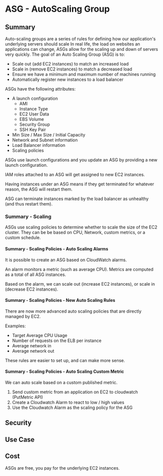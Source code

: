 # ASG - AutoScaling Group

## Summary

Auto-scaling groups are a series of rules for defining how our application's underlying servers should scale In real life, the load on websites an applications can change, ASGs allow for the scaling up and down of servers very quickly. The goal of an Auto Scaling Group (ASG) is to:

- Scale out (add EC2 instances) to match an increased load
- Scale in (remove EC2 instances) to match a decreased load
- Ensure we have a minimum and maximum number of machines running
- Automatically register new instances to a load balancer

ASGs have the following attributes:

- A launch configuration
  - AMI
  - Instance Type
  - EC2 User Data
  - EBS Volume
  - Security Group
  - SSH Key Pair
- Min Size / Max Size / Initial Capacity
- Network and Subnet information
- Load Balancer information
- Scaling policies

ASGs use launch configurations and you update an ASG by providing a new launch configuration.

IAM roles attached to an ASG will get assigned to new EC2 instances.

Having instances under an ASG means if they get terminated for whatever reason, the ASG will restart them.

ASG can terminate instances marked by the load balancer as unhealthy (and thus restart them).

### Summary - Scaling

ASGs use scaling policies to determine whether to scale the size of the EC2 cluster. They can be be based on CPU, Network, custom metrics, or a custom schedule.

#### Summary - Scaling Policies - Auto Scaling Alarms

It is possible to create an ASG based on CloudWatch alarms.

An alarm monitors a metric (such as average CPU). Metrics are computed as a total of all ASG instances.

Based on the alarm, we can scale out (increase EC2 instances), or scale in (decrease EC2 instances).

#### Summary - Scaling Policies - New Auto Scaling Rules

There are now more advanced auto scaling policies that are directly managed by EC2.

Examples:

- Target Average CPU Usage
- Number of requests on the ELB per instance
- Average network in
- Average network out

These rules are easier to set up, and can make more sense.

#### Summary - Scaling Policies - Auto Scaling Custom Metric

We can auto scale based on a custom published metric.

1. Send custom metric from an application on EC2 to cloudwatch (PutMetric API)
2. Create a Cloudwatch Alarm to react to low / high values
3. Use the Cloudwatch Alarm as the scaling policy for the ASG

## Security

## Use Case

## Cost

ASGs are free, you pay for the underlying EC2 instances.
